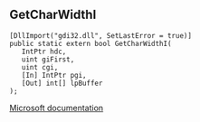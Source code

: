## GetCharWidthI

```
[DllImport("gdi32.dll", SetLastError = true)]
public static extern bool GetCharWidthI(
   IntPtr hdc,
   uint giFirst,
   uint cgi,
   [In] IntPtr pgi,
   [Out] int[] lpBuffer
);
```

[Microsoft documentation](TODO)
